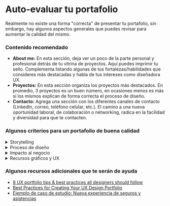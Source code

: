 # Auto-evaluar tu portafolio

Realmente no existe una forma "correcta" de presentar tu portafolio, sin embargo, hay algunos aspectos generales que puedes revisar para aumentar la calidad del mismo.&#x20;



### Contenido recomendado

* **About me:** En esta sección, deja ver un poco de la parte personal y profesional detrás de tu vitrina de proyectos. Aquí puedes imprimir tu sello. Complementa listando algunas de tus fortalezas/habilidades que consideres más destacadas y habla de tus intereses como diseñadora UX.
* **Proyectos:** En esta sección organiza los proyectos más destacados. En promedio, 3 proyectos es un buen número, en ocasiones menos es más si los mismos explican de forma correcta el proceso de diseño.
* **Contacto:** Agrega una sección con los diferentes canales de contacto (LinkedIn, correo, teléfono celular, etc.). El camino a una nueva oportunidad laboral, de colaboración o networking, radica en la facilidad y diversidad para que te contacten.

### **Algunos criterios para un portafolio de buena calidad**

<details>

<summary>Storytelling</summary>

* **Coherencia:** Establece argumentos sólidos y estructurados en cada parte del portafolio, además, asegúrate de que cada sección conecte con las demás y exista unificación en las ideas.
* **Orden y Narrativa:** Define un paso a paso claro con elementos y frentes de contenido que tengan un hilo conductor. Por ejemplo, puedes usar una estructura de inicio, nudo y desenlace.
* **Sencillez:** A pesar de ser un documento técnico en UX por su contenido, incluye elementos que puedan ser entendidos por todo tipo de público (Ejemplo: Reclutadores y C-level). Adicional, no debes incluir todo lo que hiciste en cada proyecto, sintetiza y agrega únicamente la información relevante y clave para comprenderlo.

</details>

<details>

<summary>Proceso de diseño</summary>

* **Descubrimiento:** Inicia contando en cada proyecto, cual fue el problema u oportunidad al que te enfrentaste y que luego se convertiría en tu guía para desarrollar tu solución. Asegúrate de contar el rol que desempeñaste en el proyecto. Explica de forma explícita y sintetizada los dolores de usuario que encontraste.
* **Ideación y análisis:** Describe las tareas que hiciste y herramientas que utilizaste, para generar ideas potenciales que dieran solución al problema u oportunidad. Además, explica cuál fue el proceso para elegir la mejor de las ideas anteriores y continuar con esta a la etapa de solución.
* **Solución y seguimiento:** Suma todos los elementos que permitan entender mejor tu solución, no te limites a incluir las pantallas del diseño final, puedes agregar flujos de usuario, wireframes, prototipos, etc. También puedes sumar (si los tienes), resultados de cómo le fue a tu solución una vez se implementó.

</details>

<details>

<summary>Impacto al negocio</summary>

* **Indicadores de éxito:** Explica de forma breve los principales indicadores de éxito que utilizará el negocio para evaluar el proyecto. Diseñamos con un objetivo en mente, tratando de alcanzar metas para el negocio, por ejemplo: incrementar ventas, retener clientes, etc.
* **Racionales de diseño:** Conecta de forma explícita porqué tu diseño funciona para el usuario. Ahórrale trabajo a tus evaluadores! Justifica tus decisiones de diseño de forma concreta y lógica. Ejemplo: cambiamos “equis” palabra porque los usuarios no comprendían su significado, etc.
* **Valor generado:** Detalla como tu propuesta resuelve el problema inicial. Aún cuando tus diseños no hayan sido implementados aún, explica cuáles elementos claves de tu propuesta pretenden generar los resultados esperados por el negocio. Ejemplo: mayor claridad en las palabras reduce la frustración de los clientes, fomentando que terminen el proceso de compra, etc.

</details>

<details>

<summary>Recursos gráficos y UX</summary>

* **UX del portafolio:** La experiencia de interacción con tu portafolio debe ser fluida, sencilla y amigable. Centra tus esfuerzos en que las personas que vean tu portafolio puedan:
  1. Conocer sobre ti
  2. Ver tus proyectos (Tu prototipo o pantallas finales deben ser los protagonistas)
  3. Contactar contigo
* **UI del portafolio:** Visualmente destacable por el buen uso de los elementos gráficos (paletas, tipografías, ilustraciones, etc).&#x20;

</details>



### Algunos recursos adicionales que te serán de ayuda

* [8 UX portfolio tips & best practices all designers should follow](https://www.uxdesigninstitute.com/blog/8-ux-portfolio-best-practices/)
* [Best Practices for Creating Your UX Design Portfolio](https://www.uxmatters.com/mt/archives/2022/01/best-practices-for-creating-your-ux-design-portfolio.php)
* [Ejemplo de caso de estudio: Nueva experiencia de seguros y asistencias](https://www.behance.net/gallery/176313231/Nueva-experiencia-de-seguros-y-asistencias)

